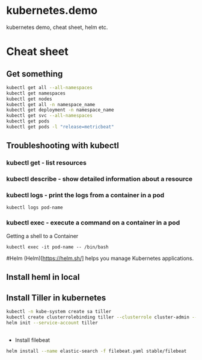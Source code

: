 # kubernetes.demo
kubernetes demo, cheat sheet, helm etc.

# Cheat sheet
## Get something
```bash
kubectl get all --all-namespaces
kubectl get namespaces
kubectl get nodes 
kubectl get all -n namespace_name
kubectl get deployment -n namespace_name
kubectl get svc --all-namespaces
kubectl get pods
kubectl get pods -l "release=metricbeat"
```

## Troubleshooting with kubectl
### kubectl get - list resources
### kubectl describe - show detailed information about a resource
### kubectl logs - print the logs from a container in a pod
```
kubectl logs pod-name
```
### kubectl exec - execute a command on a container in a pod
Getting a shell to a Container
```
kubectl exec -it pod-name -- /bin/bash
```


#Helm
(Helm)[https://helm.sh/] helps you manage Kubernetes applications.
## Install heml in local
## Install Tiller in kubernetes
```bash
kubectl -n kube-system create sa tiller
kubectl create clusterrolebinding tiller --clusterrole cluster-admin --serviceaccount=kube-system:tiller
helm init --service-account tiller
```
##
* Install filebeat
```bash
helm install --name elastic-search -f filebeat.yaml stable/filebeat
```
